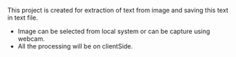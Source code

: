 This project is created for extraction of text
 from image and saving this text in text file.

* Image can be selected from local system or can be capture using webcam.
* All the processing will be on clientSide.
